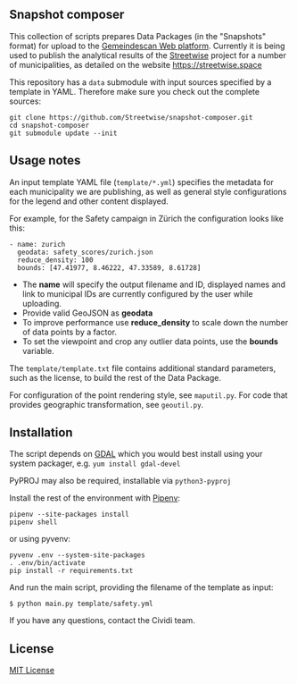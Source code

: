 Snapshot composer
---

This collection of scripts prepares Data Packages (in the "Snapshots" format) for upload to the [Gemeindescan Web platform](https://github.com/cividi/spatial-data-package-platform/issues). Currently it is being used to publish the analytical results of the [Streetwise](https://github.com/streetwise) project for a number of municipalities, as detailed on the website https://streetwise.space

This repository has a `data` submodule with input sources specified by a template in YAML. Therefore make sure you check out the complete sources:

```
git clone https://github.com/Streetwise/snapshot-composer.git
cd snapshot-composer
git submodule update --init
```

## Usage notes

An input template YAML file (`template/*.yml`) specifies the metadata for each municipality we are publishing, as well as general style configurations for the legend and other content displayed.

For example, for the Safety campaign in Zürich the configuration looks like this:

```
- name: zurich
  geodata: safety_scores/zurich.json
  reduce_density: 100
  bounds: [47.41977, 8.46222, 47.33589, 8.61728]
```

- The **name** will specify the output filename and ID, displayed names and link to municipal IDs are currently configured by the user while uploading.
- Provide valid GeoJSON as **geodata**
- To improve performance use **reduce_density** to scale down the number of data points by a factor.
- To set the viewpoint and crop any outlier data points, use the **bounds** variable.

The `template/template.txt` file contains additional standard parameters, such as the license, to build the rest of the Data Package.

For configuration of the point rendering style, see `maputil.py`. For code that provides geographic transformation, see `geoutil.py`.

## Installation

The script depends on [GDAL](https://gdal.org/) which you would best install using your system packager, e.g. `yum install gdal-devel`

PyPROJ may also be required, installable via `python3-pyproj`

Install the rest of the environment with [Pipenv](https://pipenv.pypa.io/en/latest/):

```
pipenv --site-packages install
pipenv shell
```

or using pyvenv:

```
pyvenv .env --system-site-packages
. .env/bin/activate
pip install -r requirements.txt
```

And run the main script, providing the filename of the template as input:

```
$ python main.py template/safety.yml
```

If you have any questions, contact the Cividi team.

## License

[MIT License](LICENSE)
